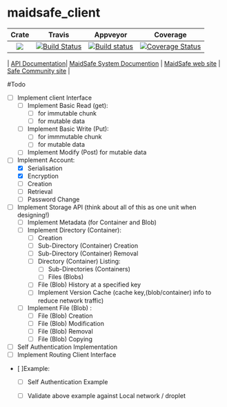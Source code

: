 # maidsafe_client

|Crate|Travis|Appveyor|Coverage|
|:-------:|:-------:|:------:|:------:|
|[![](http://meritbadge.herokuapp.com/maidsafe_client)](https://crates.io/crates/maidsafe_client)|[![Build Status](https://travis-ci.org/dirvine/maidsafe_client.svg?branch=master)](https://travis-ci.org/dirvine/maidsafe_client)|[![Build status](https://ci.appveyor.com/api/projects/status/kp7liadkt0uwm7fs?svg=true)](https://ci.appveyor.com/project/dirvine/maidsafe-client)|[![Coverage Status](https://coveralls.io/repos/dirvine/maidsafe_client/badge.svg?branch=master)](https://coveralls.io/r/dirvine/maidsafe_client?branch=master)|

| [ API Documentation](http://dirvine.github.io/maidsafe_client/)| [MaidSafe System Documention](http://systemdocs.maidsafe.net/) | [MaidSafe web site](http://www.maidsafe.net) | [Safe Community site](https://forum.safenetwork.io) |

#Todo
- [ ] Implement client Interface
  - [ ] Implement Basic Read (get):
    - [ ] for immutable chunk
    - [ ] for mutable data
  - [ ] Implement Basic Write (Put):
    - [ ] for immmutable chunk
    - [ ] for mutable data
  - [ ] Implement Modify (Post) for mutable data
- [ ] Implement Account:
  - [x] Serialisation
  - [x] Encryption
  - [ ] Creation
  - [ ] Retrieval
  - [ ] Password Change
- [ ] Implement Storage API (think about all of this as one unit when designing!)
    - [ ] Implement Metadata (for Container and Blob)
    - [ ] Implement Directory (Container):
      - [ ] Creation
      - [ ] Sub-Directory (Container) Creation
      - [ ] Sub-Directory (Container) Removal
      - [ ] Directory (Container) Listing:
        - [ ] Sub-Directories (Containers)
        - [ ] Files (Blobs)
      - [ ] File (Blob) History at a specified key
      - [ ] Implement Version Cache (cache key,(blob/container) info to reduce network traffic)
    - [ ] Implement File (Blob) :
      - [ ] File (Blob) Creation
      - [ ] File (Blob) Modification
      - [ ] File (Blob) Removal
      - [ ] File (Blob) Copying
- [ ] Self Authentication Implementation
- [ ] Implement Routing Client Interface
- [ ]Example:
  - [ ] Self Authentication Example
  - [ ] Validate above example against Local network / droplet


